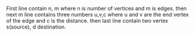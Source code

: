 First line contain n, m where n is number of vertices and m is edges.
then next m line contains three numbers u,v,c where u and v 
are the end vertex of the edge and c is the distance.
then last line contain two vertex s(source), d destination.
